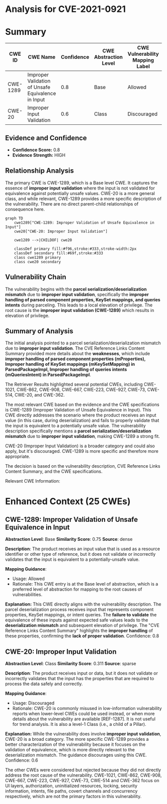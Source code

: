 # Analysis for CVE-2021-0921

# Summary
| CWE ID | CWE Name | Confidence | CWE Abstraction Level | CWE Vulnerability Mapping Label | CWE-Vulnerability Mapping Notes |
|---|---|---|---|---|---|
| CWE-1289 | Improper Validation of Unsafe Equivalence in Input | 0.8 | Base | Allowed | Primary CWE |
| CWE-20 | Improper Input Validation | 0.6 | Class | Discouraged | Secondary Candidate |

## Evidence and Confidence

*   **Confidence Score:** 0.8
*   **Evidence Strength:** HIGH

## Relationship Analysis
The primary CWE is CWE-1289, which is a Base level CWE. It captures the essence of **improper input validation** where the input is not validated for equivalence against potentially unsafe values. CWE-20 is a more general class, and while relevant, CWE-1289 provides a more specific description of the vulnerability. There are no direct parent-child relationships of consequence here.

```mermaid
graph TD
    cwe1289["CWE-1289: Improper Validation of Unsafe Equivalence in Input"]
    cwe20["CWE-20: Improper Input Validation"]
    
    cwe1289 -->|CHILDOF| cwe20
    
    classDef primary fill:#f96,stroke:#333,stroke-width:2px
    classDef secondary fill:#69f,stroke:#333
    class cwe1289 primary
    class cwe20 secondary
```

## Vulnerability Chain
The vulnerability begins with the **parcel serialization/deserialization mismatch** due to **improper input validation**, specifically the **improper handling of parsed component properties, KeySet mappings, and queries intents** during parceling. This leads to a local elevation of privilege. The root cause is the **improper input validation (CWE-1289)** which results in elevation of privilege.

## Summary of Analysis
The initial analysis pointed to a parcel serialization/deserialization mismatch due to **improper input validation**. The CVE Reference Links Content Summary provided more details about the **weaknesses**, which include **improper handling of parsed component properties (mProperties), Improper handling of KeySet mappings (mKeySetMapping) in ParsedPackageImpl, Improper handling of queries intents (mQueriesIntent) in ParsedPackageImpl**.

The Retriever Results highlighted several potential CWEs, including CWE-1021, CWE-862, CWE-908, CWE-667, CWE-223, CWE-927, CWE-73, CWE-514, CWE-20, and CWE-362.

The most relevant CWE based on the evidence and the CWE specifications is CWE-1289 (Improper Validation of Unsafe Equivalence in Input). This CWE directly addresses the scenario where the product receives an input value (in this case, during deserialization) and fails to properly validate that the input is equivalent to a potentially unsafe value. The vulnerability description specifically mentions a **parcel serialization/deserialization mismatch** due to **improper input validation**, making CWE-1289 a strong fit.

CWE-20 (Improper Input Validation) is a broader category and could also apply, but it's discouraged. CWE-1289 is more specific and therefore more appropriate.

The decision is based on the vulnerability description, CVE Reference Links Content Summary, and the CWE specifications.

Relevant CWE Information:

# Enhanced Context (25 CWEs)

## CWE-1289: Improper Validation of Unsafe Equivalence in Input
**Abstraction Level**: Base
**Similarity Score**: 0.75
**Source**: dense

**Description**:
The product receives an input value that is used as a resource identifier or other type of reference, but it does not validate or incorrectly validates that the input is equivalent to a potentially-unsafe value.

**Mapping Guidance**:
- Usage: Allowed
- Rationale: This CWE entry is at the Base level of abstraction, which is a preferred level of abstraction for mapping to the root causes of vulnerabilities.

**Explanation:** This CWE directly aligns with the vulnerability description. The parcel deserialization process receives input that represents component properties, KeySet mappings, or intent queries. The **failure to validate** the equivalence of these inputs against expected safe values leads to the **deserialization mismatch** and subsequent elevation of privilege. The "CVE Reference Links Content Summary" highlights the **improper handling** of these properties, confirming the **lack of proper validation**.
Confidence: 0.8

## CWE-20: Improper Input Validation
**Abstraction Level**: Class
**Similarity Score**: 0.311
**Source**: sparse

**Description**:
The product receives input or data, but it does not validate or incorrectly validates that the input has the properties that are required to process the data safely and correctly.

**Mapping Guidance**:
- Usage: Discouraged
- Rationale: CWE-20 is commonly misused in low-information vulnerability reports when lower-level CWEs could be used instead, or when more details about the vulnerability are available [REF-1287]. It is not useful for trend analysis. It is also a level-1 Class (i.e., a child of a Pillar).

**Explanation:** While the vulnerability does involve **improper input validation**, CWE-20 is a broad category. The more specific CWE-1289 provides a better characterization of the vulnerability because it focuses on the validation of equivalence, which is more directly relevant to the deserialization mismatch. The guidance discourages using this CWE.
Confidence: 0.6

The other CWEs were considered but rejected because they did not directly address the root cause of the vulnerability. CWE-1021, CWE-862, CWE-908, CWE-667, CWE-223, CWE-927, CWE-73, CWE-514 and CWE-362 focus on UI layers, authorization, uninitialized resources, locking, security information, intents, file paths, covert channels and concurrency respectively, which are not the primary factors in this vulnerability.